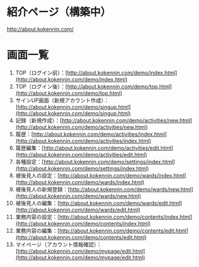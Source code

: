 # 紹介ページ（構築中）
http://about.kokennin.com/

# 画面一覧

1. TOP（ログイン前）：[http://about.kokennin.com/demo/index.html](http://about.kokennin.com/demo/index.html)  
2. TOP（ログイン後）：[http://about.kokennin.com/demo/top.html](http://about.kokennin.com/demo/top.html)  
3. サインUP画面（新規アカウント作成）：[http://about.kokennin.com/demo/singup.html](http://about.kokennin.com/demo/singup.html)  
4. 記録（新規作成）：[http://about.kokennin.com/demo/activities/new.html](http://about.kokennin.com/demo/activities/new.html)  
5. 履歴：[http://about.kokennin.com/demo/activities/index.html](http://about.kokennin.com/demo/activities/index.html)  
6. 履歴編集：[http://about.kokennin.com/demo/activities/edit.html](http://about.kokennin.com/demo/activities/edit.html)  
7. 各種設定：[http://about.kokennin.com/demo/settings/index.html](http://about.kokennin.com/demo/settings/index.html)  
8. 被後見人の設定：[http://about.kokennin.com/demo/wards/index.html](http://about.kokennin.com/demo/wards/index.html)  
9. 被後見人の新規登録：[http://about.kokennin.com/demo/wards/new.html](http://about.kokennin.com/demo/wards/new.html)  
10. 被後見人の編集：[http://about.kokennin.com/demo/wards/edit.html](http://about.kokennin.com/demo/wards/edit.html)  
11. 業務内容の設定：[http://about.kokennin.com/demo/contents/index.html](http://about.kokennin.com/demo/contents/index.html)  
12. 業務内容の編集：[http://about.kokennin.com/demo/contents/edit.html](http://about.kokennin.com/demo/contents/edit.html)  
13. マイページ（アカウント情報確認）：[http://about.kokennin.com/demo/mypage/edit.html](http://about.kokennin.com/demo/mypage/edit.html)  
